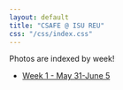 ```yaml
---
layout: default
title: "CSAFE @ ISU REU"
css: "/css/index.css"
---
```


Photos are indexed by week!

- [Week 1 - May 31-June 5](photos-folder/week1)

